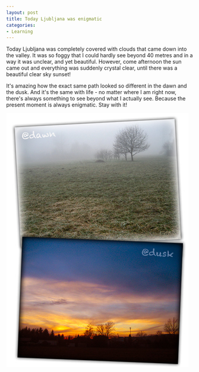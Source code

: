 ```yaml
---
layout: post
title: Today Ljubljana was enigmatic
categories:
- Learning
---
```


Today Ljubljana was completely covered with clouds that came down into the valley. It was so foggy that I could hardly see beyond 40 metres and in a way it was unclear, and yet beautiful. However, come afternoon the sun came out and everything was suddenly crystal clear, until there was a beautiful clear sky sunset!

It's amazing how the exact same path looked so different in the dawn and the dusk. And it's the same with life - no matter where I am right now, there's always something to see beyond what I actually see. Because the present moment is always enigmatic. Stay with it!

![](/img/dawn-dusk.jpg "dawn-dusk")
